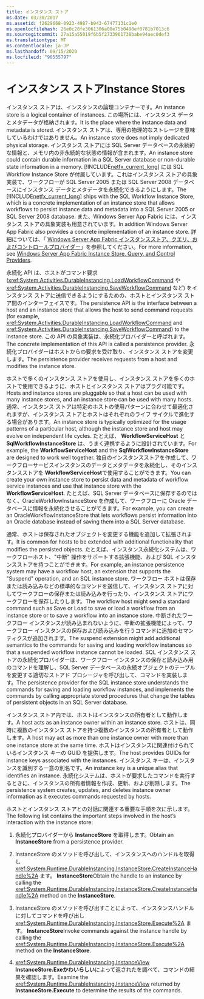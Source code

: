 ```yaml
---
title: インスタンス ストア
ms.date: 03/30/2017
ms.assetid: f2629668-0923-4987-b943-67477131c1e0
ms.openlocfilehash: 26e0c28fe3061306a00e75b0498ef0781b7013c6
ms.sourcegitcommit: 27a15a55019f6b5f2733961738babe94aec0def3
ms.translationtype: MT
ms.contentlocale: ja-JP
ms.lasthandoff: 09/15/2020
ms.locfileid: "90555797"
---
```

# <a name="instance-stores"></a><span data-ttu-id="62673-102">インスタンス ストア</span><span class="sxs-lookup"><span data-stu-id="62673-102">Instance Stores</span></span>
<span data-ttu-id="62673-103">インスタンス ストアは、インスタンスの論理コンテナーです。</span><span class="sxs-lookup"><span data-stu-id="62673-103">An instance store is a logical container of instances.</span></span> <span data-ttu-id="62673-104">この場所には、インスタンス データとメタデータが格納されます。</span><span class="sxs-lookup"><span data-stu-id="62673-104">It is the place where the instance data and metadata is stored.</span></span> <span data-ttu-id="62673-105">インスタンス ストアは、専用の物理的なストレージを意味しているわけではありません。</span><span class="sxs-lookup"><span data-stu-id="62673-105">An instance store does not imply dedicated physical storage.</span></span> <span data-ttu-id="62673-106">インスタンス ストアには SQL Server データベースの永続的な情報と、メモリ内の非永続的な状態の情報が含まれます。</span><span class="sxs-lookup"><span data-stu-id="62673-106">An instance store could contain durable information in a SQL Server database or non-durable state information in a memory.</span></span> <span data-ttu-id="62673-107">[!INCLUDE[netfx_current_long](../../../includes/netfx-current-long-md.md)] には SQL Workflow Instance Store が付属しています。これはインスタンス ストアの具象実装で、ワークフローが SQL Server 2005 または SQL Server 2008 データベースにインスタンス データとメタデータを永続化できるようにします。</span><span class="sxs-lookup"><span data-stu-id="62673-107">The [!INCLUDE[netfx_current_long](../../../includes/netfx-current-long-md.md)] ships with the SQL Workflow Instance Store, which is a concrete implementation of an instance store that allows workflows to persist instance data and metadata into a SQL Server 2005 or SQL Server 2008 database.</span></span> <span data-ttu-id="62673-108">また、Windows Server App Fabric には、インスタンス ストアの具象実装も用意されています。</span><span class="sxs-lookup"><span data-stu-id="62673-108">In addition Windows Server App Fabric also provides a concrete implementation of an instance store.</span></span> <span data-ttu-id="62673-109">詳細については、「 [Windows Server App Fabric インスタンスストア、クエリ、およびコントロールプロバイダー](/previous-versions/appfabric/ff383417(v=azure.10))」を参照してください。</span><span class="sxs-lookup"><span data-stu-id="62673-109">For more information, see [Windows Server App Fabric Instance Store, Query, and Control Providers](/previous-versions/appfabric/ff383417(v=azure.10)).</span></span>  
  
 <span data-ttu-id="62673-110">永続化 API は、ホストがコマンド要求 (<xref:System.Activities.DurableInstancing.LoadWorkflowCommand> や <xref:System.Activities.DurableInstancing.SaveWorkflowCommand> など) をインスタンス ストアに送信できるようにするための、ホストとインスタンス ストア間のインターフェイスです。</span><span class="sxs-lookup"><span data-stu-id="62673-110">The persistence API is the interface between a host and an instance store that allows the host to send command requests (for example, <xref:System.Activities.DurableInstancing.LoadWorkflowCommand> and <xref:System.Activities.DurableInstancing.SaveWorkflowCommand>) to the instance store.</span></span> <span data-ttu-id="62673-111">この API の具象実装は、永続化プロバイダーと呼ばれます。</span><span class="sxs-lookup"><span data-stu-id="62673-111">The concrete implementation of this API is called a persistence provider.</span></span> <span data-ttu-id="62673-112">永続化プロバイダーはホストからの要求を受け取り、インスタンス ストアを変更します。</span><span class="sxs-lookup"><span data-stu-id="62673-112">The persistence provider receives requests from a host and modifies the instance store.</span></span>  
  
 <span data-ttu-id="62673-113">ホストで多くのインスタンス ストアを使用し、インスタンス ストアを多くのホストで使用できるように、ホストとインスタンス ストアはプラグ可能です。</span><span class="sxs-lookup"><span data-stu-id="62673-113">Hosts and instance stores are pluggable so that a host can be used with many instance stores, and an instance store can be used with many hosts.</span></span> <span data-ttu-id="62673-114">通常、インスタンス ストアは特定のホストの使用パターンに合わせて最適化されますが、インスタンス ストアとホストはそれぞれのライフ サイクルで進化する場合があります。</span><span class="sxs-lookup"><span data-stu-id="62673-114">An instance store is typically optimized for the usage patterns of a particular host, although the instance store and host may evolve on independent life cycles.</span></span> <span data-ttu-id="62673-115">たとえば、 **WorkflowServiceHost** と **SqlWorkflowInstanceStore** は、うまく連携するように設計されています。</span><span class="sxs-lookup"><span data-stu-id="62673-115">For example, the **WorkflowServiceHost** and the **SqlWorkflowInstanceStore** are designed to work well together.</span></span> <span data-ttu-id="62673-116">独自のインスタンスストアを作成して、ワークフローサービスインスタンスのデータとメタデータを永続化し、そのインスタンスストアを **WorkflowServiceHost**で使用することができます。</span><span class="sxs-lookup"><span data-stu-id="62673-116">You can create your own instance store to persist data and metadata of workflow service instances and use that instance store with the **WorkflowServiceHost**.</span></span> <span data-ttu-id="62673-117">たとえば、SQL Server データベースに保存するのではなく、OracleWorkflowInstanceStore を作成して、ワークフローに Oracle データベースに情報を永続化させることができます。</span><span class="sxs-lookup"><span data-stu-id="62673-117">For example, you can create an OracleWorkflowInstanceStore that lets workflows persist information into an Oracle database instead of saving them into a SQL Server database.</span></span>  
  
 <span data-ttu-id="62673-118">通常、ホストは保存されたオブジェクトを変更する機能を追加して拡張されます。</span><span class="sxs-lookup"><span data-stu-id="62673-118">It is common for hosts to be extended with additional functionality that modifies the persisted objects.</span></span> <span data-ttu-id="62673-119">たとえば、インスタンス永続化システムは、ワークフローホスト、"中断" 操作をサポートする拡張機能、および SQL インスタンスストアを持つことができます。</span><span class="sxs-lookup"><span data-stu-id="62673-119">For example, an instance persistence system may have a workflow host, an extension that supports the "Suspend" operation, and an SQL instance store.</span></span>  <span data-ttu-id="62673-120">ワークフロー ホストは保存または読み込みなどの標準的なコマンドを送信して、インスタンス ストアに対してワークフローの保存または読み込みを行ったり、インスタンス ストアにワークフローを保存したりします。</span><span class="sxs-lookup"><span data-stu-id="62673-120">The workflow host might send a standard command such as Save or Load to save or load a workflow from an instance store or to save a workflow into an instance store.</span></span> <span data-ttu-id="62673-121">中断されたワークフロー インスタンスが読み込まれないように、中断の拡張機能によって、ワークフロー インスタンスの保存および読み込みを行うコマンドに追加のセマンティクスが追加されます。</span><span class="sxs-lookup"><span data-stu-id="62673-121">The suspend extension might add additional semantics to the commands for saving and loading workflow instances so that a suspended workflow instance cannot be loaded.</span></span> <span data-ttu-id="62673-122">SQL インスタンス ストアの永続化プロバイダーは、ワークフロー インスタンスの保存と読み込み用のコマンドを理解し、SQL Server データベースの永続オブジェクトのテーブルを変更する適切なストアド プロシージャを呼び出して、コマンドを実装します。</span><span class="sxs-lookup"><span data-stu-id="62673-122">The persistence provider for the SQL instance store understands the commands for saving and loading workflow instances, and implements the commands by calling appropriate stored procedures that change the tables of persistent objects in an SQL Server database.</span></span>  
  
 <span data-ttu-id="62673-123">インスタンス ストア内では、ホストはインスタンスの所有者として動作します。</span><span class="sxs-lookup"><span data-stu-id="62673-123">A host acts as an instance owner within an instance store.</span></span> <span data-ttu-id="62673-124">ホストは、同時に複数のインスタンス ストアを持つ複数のインスタンスの所有者として動作します。</span><span class="sxs-lookup"><span data-stu-id="62673-124">A host may act as more than one instance owner with more than one instance store at the same time.</span></span> <span data-ttu-id="62673-125">ホストはインスタンスに関連付けられているインスタンス キーの GUID を提供します。</span><span class="sxs-lookup"><span data-stu-id="62673-125">The host provides GUIDs for instance keys associated with the instances.</span></span> <span data-ttu-id="62673-126">インスタンス キーは、インスタンスを識別する一意の別名です。</span><span class="sxs-lookup"><span data-stu-id="62673-126">An instance key is a unique alias that identifies an instance.</span></span> <span data-ttu-id="62673-127">永続化システムは、ホストが要求したコマンドを実行するときに、インスタンスの所有者情報を作成、更新、および削除します。</span><span class="sxs-lookup"><span data-stu-id="62673-127">The persistence system creates, updates, and deletes instance owner information as it executes commands requested by hosts.</span></span>  
  
 <span data-ttu-id="62673-128">ホストとインスタンス ストアとの対話に関連する重要な手順を次に示します。</span><span class="sxs-lookup"><span data-stu-id="62673-128">The following list contains the important steps involved in the host’s interaction with the instance store:</span></span>  
  
1. <span data-ttu-id="62673-129">永続化プロバイダーから **InstanceStore** を取得します。</span><span class="sxs-lookup"><span data-stu-id="62673-129">Obtain an **InstanceStore** from a persistence provider.</span></span>  

2. <span data-ttu-id="62673-130">InstanceStore のメソッドを呼び出して、インスタンスへのハンドルを取得し <xref:System.Runtime.DurableInstancing.InstanceStore.CreateInstanceHandle%2A> ます。 **InstanceStore**</span><span class="sxs-lookup"><span data-stu-id="62673-130">Obtain the handle to an instance by calling the <xref:System.Runtime.DurableInstancing.InstanceStore.CreateInstanceHandle%2A> method on the **InstanceStore**.</span></span>  
  
3. <span data-ttu-id="62673-131">InstanceStore のメソッドを呼び出すことによって、インスタンスハンドルに対してコマンドを呼び出し <xref:System.Runtime.DurableInstancing.InstanceStore.Execute%2A> ます。 **InstanceStore**</span><span class="sxs-lookup"><span data-stu-id="62673-131">Invoke commands against the instance handle by calling the <xref:System.Runtime.DurableInstancing.InstanceStore.Execute%2A> method on the **InstanceStore**.</span></span>  
  
4. <span data-ttu-id="62673-132"><xref:System.Runtime.DurableInstancing.InstanceView> **InstanceStore.Exeかわいらしい**によって返されたを調べて、コマンドの結果を確認します。</span><span class="sxs-lookup"><span data-stu-id="62673-132">Examine the <xref:System.Runtime.DurableInstancing.InstanceView> returned by **InstanceStore.Execute** to determine the results of the commands.</span></span>
